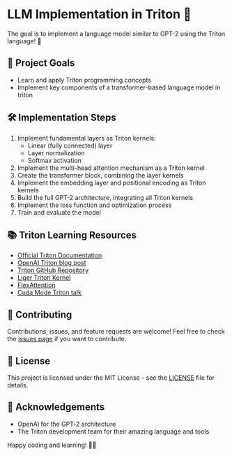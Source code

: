 # LLM Implementation in Triton 🚀

The goal is to implement a language model similar to GPT-2 using the Triton language! 🎉

## 🎯 Project Goals
- Learn and apply Triton programming concepts
- Implement key components of a transformer-based language model in triton

## 🛠️ Implementation Steps

1. Implement fundamental layers as Triton kernels:
   - Linear (fully connected) layer
   - Layer normalization
   - Softmax activation
2. Implement the multi-head attention mechanism as a Triton kernel
3. Create the transformer block, combining the layer kernels
4. Implement the embedding layer and positional encoding as Triton kernels
5. Build the full GPT-2 architecture, integrating all Triton kernels
6. Implement the loss function and optimization process
7. Train and evaluate the model

## 📚 Triton Learning Resources

- [Official Triton Documentation]([https://triton-lang.org/master/index.html](https://triton-lang.org/main/index.html))
- [OpenAI Triton blog post](https://openai.com/blog/triton)
- [Triton GitHub Repository](https://github.com/triton-lang/triton)
- [Liger Triton Kernel](https://github.com/linkedin/Liger-Kernel)
- [FlexAttention](https://pytorch.org/blog/flexattention/)
- [Cuda Mode Triton talk](https://www.youtube.com/watch?v=DdTsX6DQk24)


## 🤝 Contributing

Contributions, issues, and feature requests are welcome! Feel free to check the [issues page](link-to-issues-page) if you want to contribute.

## 📜 License

This project is licensed under the MIT License - see the [LICENSE](LICENSE) file for details.

## 🙏 Acknowledgements

- OpenAI for the GPT-2 architecture
- The Triton development team for their amazing language and tools

Happy coding and learning! 🚀✨
